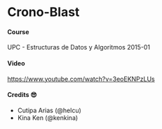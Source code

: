 # Crono-Blast

#### Course
UPC - Estructuras de Datos y Algoritmos 2015-01

#### Video
https://www.youtube.com/watch?v=3eoEKNPzLUs

#### Credits :sunglasses:
- Cutipa Arias 	(@helcu)
- Kina Ken 		(@kenkina)